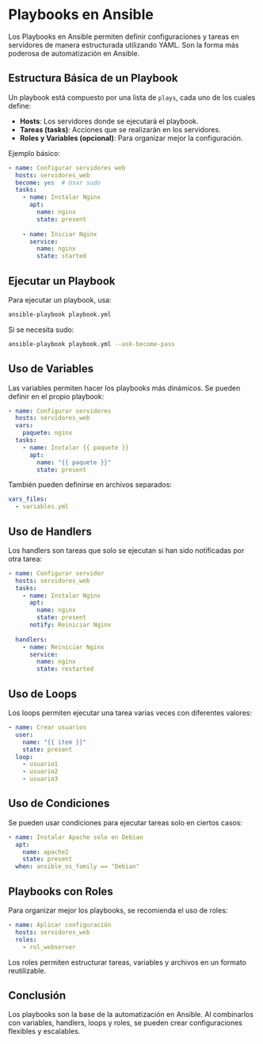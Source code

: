 # Playbooks en Ansible

Los Playbooks en Ansible permiten definir configuraciones y tareas en servidores de manera estructurada utilizando YAML. Son la forma más poderosa de automatización en Ansible.

## Estructura Básica de un Playbook

Un playbook está compuesto por una lista de `plays`, cada uno de los cuales define:
- **Hosts**: Los servidores donde se ejecutará el playbook.
- **Tareas (tasks)**: Acciones que se realizarán en los servidores.
- **Roles y Variables (opcional)**: Para organizar mejor la configuración.

Ejemplo básico:
```yaml
- name: Configurar servidores web
  hosts: servidores_web
  become: yes  # Usar sudo
  tasks:
    - name: Instalar Nginx
      apt:
        name: nginx
        state: present
    
    - name: Iniciar Nginx
      service:
        name: nginx
        state: started
```

## Ejecutar un Playbook

Para ejecutar un playbook, usa:
```bash
ansible-playbook playbook.yml
```
Si se necesita sudo:
```bash
ansible-playbook playbook.yml --ask-become-pass
```

## Uso de Variables

Las variables permiten hacer los playbooks más dinámicos. Se pueden definir en el propio playbook:
```yaml
- name: Configurar servidores
  hosts: servidores_web
  vars:
    paquete: nginx
  tasks:
    - name: Instalar {{ paquete }}
      apt:
        name: "{{ paquete }}"
        state: present
```

También pueden definirse en archivos separados:
```yaml
vars_files:
  - variables.yml
```

## Uso de Handlers

Los handlers son tareas que solo se ejecutan si han sido notificadas por otra tarea:
```yaml
- name: Configurar servidor
  hosts: servidores_web
  tasks:
    - name: Instalar Nginx
      apt:
        name: nginx
        state: present
      notify: Reiniciar Nginx
  
  handlers:
    - name: Reiniciar Nginx
      service:
        name: nginx
        state: restarted
```

## Uso de Loops

Los loops permiten ejecutar una tarea varias veces con diferentes valores:
```yaml
- name: Crear usuarios
  user:
    name: "{{ item }}"
    state: present
  loop:
    - usuario1
    - usuario2
    - usuario3
```

## Uso de Condiciones

Se pueden usar condiciones para ejecutar tareas solo en ciertos casos:
```yaml
- name: Instalar Apache solo en Debian
  apt:
    name: apache2
    state: present
  when: ansible_os_family == "Debian"
```

## Playbooks con Roles

Para organizar mejor los playbooks, se recomienda el uso de roles:
```yaml
- name: Aplicar configuración
  hosts: servidores_web
  roles:
    - rol_webserver
```

Los roles permiten estructurar tareas, variables y archivos en un formato reutilizable.

## Conclusión

Los playbooks son la base de la automatización en Ansible. Al combinarlos con variables, handlers, loops y roles, se pueden crear configuraciones flexibles y escalables.
